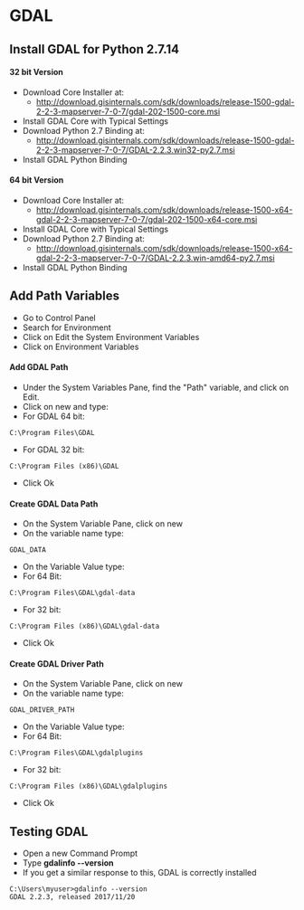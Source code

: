 # GDAL

## Install GDAL for Python 2.7.14
#### 32 bit Version
+ Download Core Installer at:
  + http://download.gisinternals.com/sdk/downloads/release-1500-gdal-2-2-3-mapserver-7-0-7/gdal-202-1500-core.msi
+ Install GDAL Core with Typical Settings
+ Download Python 2.7 Binding at:
  + http://download.gisinternals.com/sdk/downloads/release-1500-gdal-2-2-3-mapserver-7-0-7/GDAL-2.2.3.win32-py2.7.msi
+ Install GDAL Python Binding

#### 64 bit Version
+ Download Core Installer at:
  + http://download.gisinternals.com/sdk/downloads/release-1500-x64-gdal-2-2-3-mapserver-7-0-7/gdal-202-1500-x64-core.msi
+ Install GDAL Core with Typical Settings
+ Download Python 2.7 Binding at:
  + http://download.gisinternals.com/sdk/downloads/release-1500-x64-gdal-2-2-3-mapserver-7-0-7/GDAL-2.2.3.win-amd64-py2.7.msi
+ Install GDAL Python Binding

## Add Path Variables
+ Go to Control Panel
+ Search for Environment
+ Click on Edit the System Environment Variables
+ Click on Environment Variables
#### Add GDAL Path
+ Under the System Variables Pane, find the "Path" variable, and click on Edit.
+ Click on new and type:
+ For GDAL 64 bit:
```
C:\Program Files\GDAL
```
+ For GDAL 32 bit:
```
C:\Program Files (x86)\GDAL
```
+ Click Ok
#### Create GDAL Data Path
+ On the System Variable Pane, click on new
+ On the variable name type:
```
GDAL_DATA
```
+ On the Variable Value type:
+ For 64 Bit:
```
C:\Program Files\GDAL\gdal-data
```
+ For 32 bit:
```
C:\Program Files (x86)\GDAL\gdal-data
```
+ Click Ok
#### Create GDAL Driver Path
+ On the System Variable Pane, click on new
+ On the variable name type:
```
GDAL_DRIVER_PATH
```
+ On the Variable Value type:
+ For 64 Bit:
```
C:\Program Files\GDAL\gdalplugins
```
+ For 32 bit:
```
C:\Program Files (x86)\GDAL\gdalplugins
```
+ Click Ok

## Testing GDAL

+ Open a new Command Prompt
+ Type **gdalinfo --version**
+ If you get a similar response to this, GDAL is correctly installed
```
C:\Users\myuser>gdalinfo --version
GDAL 2.2.3, released 2017/11/20
```




